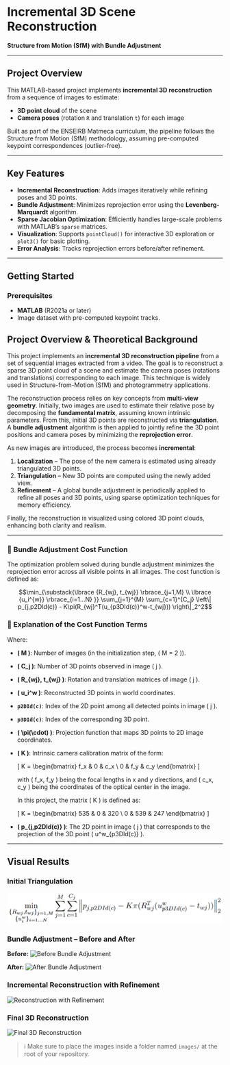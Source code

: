 # Incremental 3D Scene Reconstruction  
**Structure from Motion (SfM) with Bundle Adjustment**  

---

## Project Overview  
This MATLAB-based project implements **incremental 3D reconstruction** from a sequence of images to estimate:  
- **3D point cloud** of the scene  
- **Camera poses** (rotation `R` and translation `t`) for each image  

Built as part of the ENSEIRB Matmeca curriculum, the pipeline follows the Structure from Motion (SfM) methodology, assuming pre-computed keypoint correspondences (outlier-free).  

---

## Key Features  
- **Incremental Reconstruction**: Adds images iteratively while refining poses and 3D points.  
- **Bundle Adjustment**: Minimizes reprojection error using the **Levenberg-Marquardt** algorithm.  
- **Sparse Jacobian Optimization**: Efficiently handles large-scale problems with MATLAB’s `sparse` matrices.  
- **Visualization**: Supports `pointCloud()` for interactive 3D exploration or `plot3()` for basic plotting.  
- **Error Analysis**: Tracks reprojection errors before/after refinement.  

---

## Getting Started  

### Prerequisites  



- **MATLAB** (R2021a or later)  
- Image dataset with pre-computed keypoint tracks.

## Project Overview & Theoretical Background

This project implements an **incremental 3D reconstruction pipeline** from a set of sequential images extracted from a video. The goal is to reconstruct a sparse 3D point cloud of a scene and estimate the camera poses (rotations and translations) corresponding to each image. This technique is widely used in Structure-from-Motion (SfM) and photogrammetry applications.

The reconstruction process relies on key concepts from **multi-view geometry**. Initially, two images are used to estimate their relative pose by decomposing the **fundamental matrix**, assuming known intrinsic parameters. From this, initial 3D points are reconstructed via **triangulation**. A **bundle adjustment** algorithm is then applied to jointly refine the 3D point positions and camera poses by minimizing the **reprojection error**.

As new images are introduced, the process becomes **incremental**:
1. **Localization** – The pose of the new camera is estimated using already triangulated 3D points.
2. **Triangulation** – New 3D points are computed using the newly added view.
3. **Refinement** – A global bundle adjustment is periodically applied to refine all poses and 3D points, using sparse optimization techniques for memory efficiency.

Finally, the reconstruction is visualized using colored 3D point clouds, enhancing both clarity and realism.

---


### 🎯 Bundle Adjustment Cost Function

The optimization problem solved during bundle adjustment minimizes the reprojection error across all visible points in all images. The cost function is defined as:

$$\min_{\substack{\lbrace {R_{wj}, t_{wj}} \rbrace_{j=1,M} \\ \lbrace {u_i^{w}} \rbrace_{i=1...N} }} \sum_{j=1}^{M} \sum_{c=1}^{C_j} \left\| p_{j,p2DId(c)} - K\pi(R_{wj}^T(u_{p3DId(c)}^w-t_{wj})) \right\|_2^2$$

### 📐 Explanation of the Cost Function Terms

Where:

- **\( M \)**: Number of images (in the initialization step, \( M = 2 \)).
- **\( C_j \)**: Number of 3D points observed in image \( j \).
- **\( R_{wj}, t_{wj} \)**: Rotation and translation matrices of image \( j \).
- **\( u_i^w \)**: Reconstructed 3D points in world coordinates.
- **`p2DId(c)`**: Index of the 2D point among all detected points in image \( j \).
- **`p3DId(c)`**: Index of the corresponding 3D point.
- **\( \pi(\cdot) \)**: Projection function that maps 3D points to 2D image coordinates.
- **\( K \)**: Intrinsic camera calibration matrix of the form:

  \[
  K = 
  \begin{bmatrix}
  f_x & 0 & c_x \\
  0 & f_y & c_y
  \end{bmatrix}
  \]

  with \( f_x, f_y \) being the focal lengths in x and y directions, and \( c_x, c_y \) being the coordinates of the optical center in the image.

  In this project, the matrix \( K \) is defined as:

  \[
  K = 
  \begin{bmatrix}
  535 & 0 & 320 \\
  0 & 539 & 247
  \end{bmatrix}
  \]

- **\( p_{j,p2DId(c)} \)**: The 2D point in image \( j \) that corresponds to the projection of the 3D point \( u^w_{p3DId(c)} \).


---


## Visual Results

### Initial Triangulation
![Initial Triangulation](images/Fonction_cout.png)

### Bundle Adjustment – Before and After
**Before:**
![Before Bundle Adjustment](images/before_bundle_adjustment.png)

**After:**
![After Bundle Adjustment](images/after_bundle_adjustment.png)

### Incremental Reconstruction with Refinement
![Reconstruction with Refinement](images/refinement.png)

### Final 3D Reconstruction
![Final 3D Reconstruction](images/final_result.png)

> ℹ️ Make sure to place the images inside a folder named `images/` at the root of your repository.
